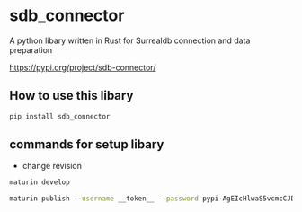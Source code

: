 # sdb_connector
A python libary written in Rust for Surrealdb connection and data preparation

https://pypi.org/project/sdb-connector/

## How to use this libary

```bash
pip install sdb_connector
```

## commands for setup libary

- change revision

```bash
maturin develop
```

```bash
maturin publish --username __token__ --password pypi-AgEIcHlwaS5vcmcCJDkwYzQxMjE1LTA0MTYtNDViMS05MWExLTQ5ZGNlMjI0YTNhMwACKlszLCI1MDU0YjFjMS01MDZmLTRjMWUtYjk5Zi0zZTFjZmRkNTI0MTUiXQAABiBhpDplaMEs_yf7RTRTxx1VypXdwW-6Vp8lRTG2Krdigw
```

